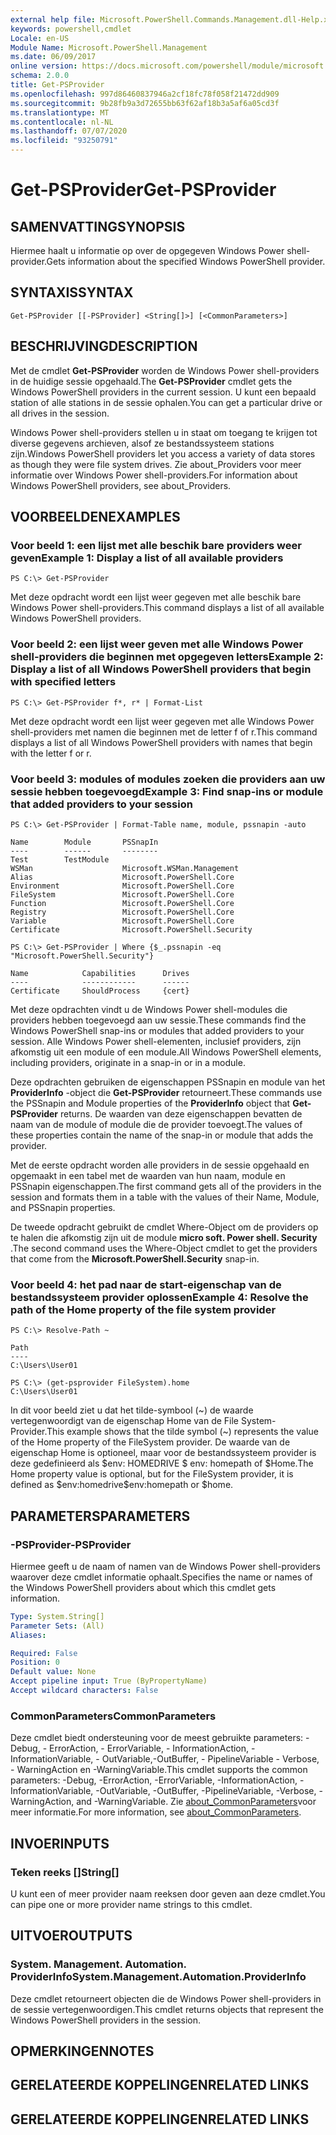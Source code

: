 ```yaml
---
external help file: Microsoft.PowerShell.Commands.Management.dll-Help.xml
keywords: powershell,cmdlet
Locale: en-US
Module Name: Microsoft.PowerShell.Management
ms.date: 06/09/2017
online version: https://docs.microsoft.com/powershell/module/microsoft.powershell.management/get-psprovider?view=powershell-5.1&WT.mc_id=ps-gethelp
schema: 2.0.0
title: Get-PSProvider
ms.openlocfilehash: 997d86460837946a2cf18fc78f058f21472dd909
ms.sourcegitcommit: 9b28fb9a3d72655bb63f62af18b3a5af6a05cd3f
ms.translationtype: MT
ms.contentlocale: nl-NL
ms.lasthandoff: 07/07/2020
ms.locfileid: "93250791"
---
```

# <span data-ttu-id="6cba7-103">Get-PSProvider</span><span class="sxs-lookup"><span data-stu-id="6cba7-103">Get-PSProvider</span></span>

## <span data-ttu-id="6cba7-104">SAMENVATTING</span><span class="sxs-lookup"><span data-stu-id="6cba7-104">SYNOPSIS</span></span>
<span data-ttu-id="6cba7-105">Hiermee haalt u informatie op over de opgegeven Windows Power shell-provider.</span><span class="sxs-lookup"><span data-stu-id="6cba7-105">Gets information about the specified Windows PowerShell provider.</span></span>

## <span data-ttu-id="6cba7-106">SYNTAXIS</span><span class="sxs-lookup"><span data-stu-id="6cba7-106">SYNTAX</span></span>

```
Get-PSProvider [[-PSProvider] <String[]>] [<CommonParameters>]
```

## <span data-ttu-id="6cba7-107">BESCHRIJVING</span><span class="sxs-lookup"><span data-stu-id="6cba7-107">DESCRIPTION</span></span>
<span data-ttu-id="6cba7-108">Met de cmdlet **Get-PSProvider** worden de Windows Power shell-providers in de huidige sessie opgehaald.</span><span class="sxs-lookup"><span data-stu-id="6cba7-108">The **Get-PSProvider** cmdlet gets the Windows PowerShell providers in the current session.</span></span>
<span data-ttu-id="6cba7-109">U kunt een bepaald station of alle stations in de sessie ophalen.</span><span class="sxs-lookup"><span data-stu-id="6cba7-109">You can get a particular drive or all drives in the session.</span></span>

<span data-ttu-id="6cba7-110">Windows Power shell-providers stellen u in staat om toegang te krijgen tot diverse gegevens archieven, alsof ze bestandssysteem stations zijn.</span><span class="sxs-lookup"><span data-stu-id="6cba7-110">Windows PowerShell providers let you access a variety of data stores as though they were file system drives.</span></span>
<span data-ttu-id="6cba7-111">Zie about_Providers voor meer informatie over Windows Power shell-providers.</span><span class="sxs-lookup"><span data-stu-id="6cba7-111">For information about Windows PowerShell providers, see about_Providers.</span></span>

## <span data-ttu-id="6cba7-112">VOORBEELDEN</span><span class="sxs-lookup"><span data-stu-id="6cba7-112">EXAMPLES</span></span>

### <span data-ttu-id="6cba7-113">Voor beeld 1: een lijst met alle beschik bare providers weer geven</span><span class="sxs-lookup"><span data-stu-id="6cba7-113">Example 1: Display a list of all available providers</span></span>

```
PS C:\> Get-PSProvider
```

<span data-ttu-id="6cba7-114">Met deze opdracht wordt een lijst weer gegeven met alle beschik bare Windows Power shell-providers.</span><span class="sxs-lookup"><span data-stu-id="6cba7-114">This command displays a list of all available Windows PowerShell providers.</span></span>

### <span data-ttu-id="6cba7-115">Voor beeld 2: een lijst weer geven met alle Windows Power shell-providers die beginnen met opgegeven letters</span><span class="sxs-lookup"><span data-stu-id="6cba7-115">Example 2: Display a list of all Windows PowerShell providers that begin with specified letters</span></span>

```
PS C:\> Get-PSProvider f*, r* | Format-List
```

<span data-ttu-id="6cba7-116">Met deze opdracht wordt een lijst weer gegeven met alle Windows Power shell-providers met namen die beginnen met de letter f of r.</span><span class="sxs-lookup"><span data-stu-id="6cba7-116">This command displays a list of all Windows PowerShell providers with names that begin with the letter f or r.</span></span>

### <span data-ttu-id="6cba7-117">Voor beeld 3: modules of modules zoeken die providers aan uw sessie hebben toegevoegd</span><span class="sxs-lookup"><span data-stu-id="6cba7-117">Example 3: Find snap-ins or module that added providers to your session</span></span>

```
PS C:\> Get-PSProvider | Format-Table name, module, pssnapin -auto

Name        Module       PSSnapIn
----        ------       --------
Test        TestModule
WSMan                    Microsoft.WSMan.Management
Alias                    Microsoft.PowerShell.Core
Environment              Microsoft.PowerShell.Core
FileSystem               Microsoft.PowerShell.Core
Function                 Microsoft.PowerShell.Core
Registry                 Microsoft.PowerShell.Core
Variable                 Microsoft.PowerShell.Core
Certificate              Microsoft.PowerShell.Security

PS C:\> Get-PSProvider | Where {$_.pssnapin -eq "Microsoft.PowerShell.Security"}

Name            Capabilities      Drives
----            ------------      ------
Certificate     ShouldProcess     {cert}
```

<span data-ttu-id="6cba7-118">Met deze opdrachten vindt u de Windows Power shell-modules die providers hebben toegevoegd aan uw sessie.</span><span class="sxs-lookup"><span data-stu-id="6cba7-118">These commands find the Windows PowerShell snap-ins or modules that added providers to your session.</span></span>
<span data-ttu-id="6cba7-119">Alle Windows Power shell-elementen, inclusief providers, zijn afkomstig uit een module of een module.</span><span class="sxs-lookup"><span data-stu-id="6cba7-119">All Windows PowerShell elements, including providers, originate in a snap-in or in a module.</span></span>

<span data-ttu-id="6cba7-120">Deze opdrachten gebruiken de eigenschappen PSSnapin en module van het **ProviderInfo** -object die **Get-PSProvider** retourneert.</span><span class="sxs-lookup"><span data-stu-id="6cba7-120">These commands use the PSSnapin and Module properties of the **ProviderInfo** object that **Get-PSProvider** returns.</span></span>
<span data-ttu-id="6cba7-121">De waarden van deze eigenschappen bevatten de naam van de module of module die de provider toevoegt.</span><span class="sxs-lookup"><span data-stu-id="6cba7-121">The values of these properties contain the name of the snap-in or module that adds the provider.</span></span>

<span data-ttu-id="6cba7-122">Met de eerste opdracht worden alle providers in de sessie opgehaald en opgemaakt in een tabel met de waarden van hun naam, module en PSSnapin eigenschappen.</span><span class="sxs-lookup"><span data-stu-id="6cba7-122">The first command gets all of the providers in the session and formats them in a table with the values of their Name, Module, and PSSnapin properties.</span></span>

<span data-ttu-id="6cba7-123">De tweede opdracht gebruikt de cmdlet Where-Object om de providers op te halen die afkomstig zijn uit de module **micro soft. Power shell. Security** .</span><span class="sxs-lookup"><span data-stu-id="6cba7-123">The second command uses the Where-Object cmdlet to get the providers that come from the **Microsoft.PowerShell.Security** snap-in.</span></span>

### <span data-ttu-id="6cba7-124">Voor beeld 4: het pad naar de start-eigenschap van de bestandssysteem provider oplossen</span><span class="sxs-lookup"><span data-stu-id="6cba7-124">Example 4: Resolve the path of the Home property of the file system provider</span></span>

```
PS C:\> Resolve-Path ~

Path
----
C:\Users\User01

PS C:\> (get-psprovider FileSystem).home
C:\Users\User01
```

<span data-ttu-id="6cba7-125">In dit voor beeld ziet u dat het tilde-symbool (~) de waarde vertegenwoordigt van de eigenschap Home van de File System-Provider.</span><span class="sxs-lookup"><span data-stu-id="6cba7-125">This example shows that the tilde symbol (~) represents the value of the Home property of the FileSystem provider.</span></span>
<span data-ttu-id="6cba7-126">De waarde van de eigenschap Home is optioneel, maar voor de bestandssysteem provider is deze gedefinieerd als $env: HOMEDRIVE \$ env: homepath of $Home.</span><span class="sxs-lookup"><span data-stu-id="6cba7-126">The Home property value is optional, but for the FileSystem provider, it is defined as $env:homedrive\$env:homepath or $home.</span></span>

## <span data-ttu-id="6cba7-127">PARAMETERS</span><span class="sxs-lookup"><span data-stu-id="6cba7-127">PARAMETERS</span></span>

### <span data-ttu-id="6cba7-128">-PSProvider</span><span class="sxs-lookup"><span data-stu-id="6cba7-128">-PSProvider</span></span>
<span data-ttu-id="6cba7-129">Hiermee geeft u de naam of namen van de Windows Power shell-providers waarover deze cmdlet informatie ophaalt.</span><span class="sxs-lookup"><span data-stu-id="6cba7-129">Specifies the name or names of the Windows PowerShell providers about which this cmdlet gets information.</span></span>

```yaml
Type: System.String[]
Parameter Sets: (All)
Aliases:

Required: False
Position: 0
Default value: None
Accept pipeline input: True (ByPropertyName)
Accept wildcard characters: False
```

### <span data-ttu-id="6cba7-130">CommonParameters</span><span class="sxs-lookup"><span data-stu-id="6cba7-130">CommonParameters</span></span>
<span data-ttu-id="6cba7-131">Deze cmdlet biedt ondersteuning voor de meest gebruikte parameters: -Debug, - ErrorAction, - ErrorVariable, - InformationAction, -InformationVariable, - OutVariable,-OutBuffer, - PipelineVariable - Verbose, - WarningAction en -WarningVariable.</span><span class="sxs-lookup"><span data-stu-id="6cba7-131">This cmdlet supports the common parameters: -Debug, -ErrorAction, -ErrorVariable, -InformationAction, -InformationVariable, -OutVariable, -OutBuffer, -PipelineVariable, -Verbose, -WarningAction, and -WarningVariable.</span></span> <span data-ttu-id="6cba7-132">Zie [about_CommonParameters](https://go.microsoft.com/fwlink/?LinkID=113216)voor meer informatie.</span><span class="sxs-lookup"><span data-stu-id="6cba7-132">For more information, see [about_CommonParameters](https://go.microsoft.com/fwlink/?LinkID=113216).</span></span>

## <span data-ttu-id="6cba7-133">INVOER</span><span class="sxs-lookup"><span data-stu-id="6cba7-133">INPUTS</span></span>

### <span data-ttu-id="6cba7-134">Teken reeks []</span><span class="sxs-lookup"><span data-stu-id="6cba7-134">String[]</span></span>

<span data-ttu-id="6cba7-135">U kunt een of meer provider naam reeksen door geven aan deze cmdlet.</span><span class="sxs-lookup"><span data-stu-id="6cba7-135">You can pipe one or more provider name strings to this cmdlet.</span></span>

## <span data-ttu-id="6cba7-136">UITVOER</span><span class="sxs-lookup"><span data-stu-id="6cba7-136">OUTPUTS</span></span>

### <span data-ttu-id="6cba7-137">System. Management. Automation. ProviderInfo</span><span class="sxs-lookup"><span data-stu-id="6cba7-137">System.Management.Automation.ProviderInfo</span></span>
<span data-ttu-id="6cba7-138">Deze cmdlet retourneert objecten die de Windows Power shell-providers in de sessie vertegenwoordigen.</span><span class="sxs-lookup"><span data-stu-id="6cba7-138">This cmdlet returns objects that represent the Windows PowerShell providers in the session.</span></span>

## <span data-ttu-id="6cba7-139">OPMERKINGEN</span><span class="sxs-lookup"><span data-stu-id="6cba7-139">NOTES</span></span>

## <span data-ttu-id="6cba7-140">GERELATEERDE KOPPELINGEN</span><span class="sxs-lookup"><span data-stu-id="6cba7-140">RELATED LINKS</span></span>

## <span data-ttu-id="6cba7-141">GERELATEERDE KOPPELINGEN</span><span class="sxs-lookup"><span data-stu-id="6cba7-141">RELATED LINKS</span></span>
